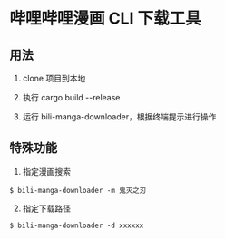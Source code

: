 # 哔哩哔哩漫画 CLI 下载工具

## 用法

1. clone 项目到本地

2. 执行 cargo build --release

3. 运行 bili-manga-downloader，根据终端提示进行操作

## 特殊功能

1. 指定漫画搜索

```shell
$ bili-manga-downloader -m 鬼灭之刃
```
2. 指定下载路径

```shell
$ bili-manga-downloader -d xxxxxx
```